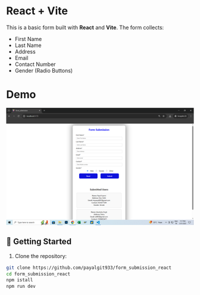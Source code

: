 # React + Vite

This is a basic form built with **React** and **Vite**. The form collects:

- First Name
- Last Name
- Address
- Email
- Contact Number
- Gender (Radio Buttons)
# Demo
![Screenshot](screenshot.png)
## 🚀 Getting Started

1. Clone the repository:
```bash
git clone https://github.com/payalgit933/form_submission_react
cd form_submission_react
npm istall
npm run dev
